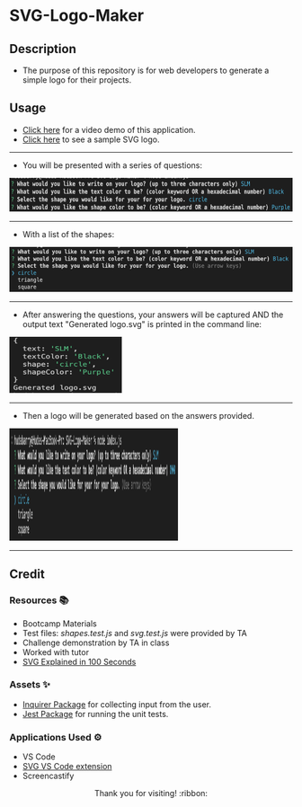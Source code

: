 # SVG-Logo-Maker

## Description

- The purpose of this repository is for web developers to generate a simple logo for their projects.

## Usage

- [Click here](*) for a video demo of this application.
- [Click here](https://github.com/hbarry89/SVG-Logo-Maker/blob/main/examples/logo.svg) to see a sample SVG logo.

---------------------------

- You will be presented with a series of questions:

<img src="./demo-images/demo1.png" width="600" height="60">

---------------------------

- With a list of the shapes:

<img src="./demo-images/demo2.png" width="600" height="80">

---------------------------

- After answering the questions, your answers will be captured AND the output text "Generated logo.svg" is printed in the command line:

<img src="./demo-images/demo3.png" width="200" height="100">

---------------------------

- Then a logo will be generated based on the answers provided.

<img src="./demo-images/demo4.png" width="300" height="200">

---------------------------

## Credit

### Resources :books:
- Bootcamp Materials
- Test files: *shapes.test.js* and *svg.test.js* were provided by TA
- Challenge demonstration by TA in class
- Worked with tutor
- [SVG Explained in 100 Seconds](https://www.youtube.com/watch?v=emFMHH2Bfvo)

### Assets :sparkles:
- [Inquirer Package](https://www.npmjs.com/package/inquirer/v/8.2.4) for collecting input from the user.
- [Jest Package](https://www.npmjs.com/package/jest) for running the unit tests.

### Applications Used :gear:
- VS Code
- [SVG VS Code extension](https://marketplace.visualstudio.com/items?itemName=jock.svg)
- Screencastify

<p align="center">Thank you for visiting! :ribbon:</p>